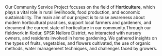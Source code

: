  Our Community Service Project focuses on the field of <strong>Horticulture</strong>, which plays a vital role in rural livelihoods,
      food production, and economic sustainability. The main aim of our project is to raise awareness about modern horticultural
      practices, support local farmers and gardeners, and document the current state of horticulture in our community.Through our fieldwork in Kodur, SPSR Nellore District, we interacted with nursery owners, and residents
      involved in home gardening. We gathered insights on the types of fruits, vegetables, and flowers cultivated, the use of organic
      methods, water management techniques, and challenges faced by growers.
